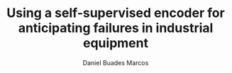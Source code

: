 ---
paperId: 9
author: Daniel Buades Marcos
publicationauthor: Buades Marcos, D.
title: Using a self-supervised encoder for anticipating failures in industrial equipment
pdf: Poster_Buades_Daniel.pdf
poster: --
alt: --
type: Poster
topic: FAT
link: https://research.latinxinai.org/papers/neurips/2019/pdf/Poster_Buades_Daniel.pdf
conference: neurips
year: 2019
tags: neurips-2019
location: Vancouver, Canada
---